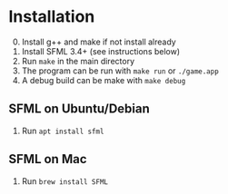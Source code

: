 # Installation

 0. Install g++ and make if not install already
 1. Install SFML 3.4+ (see instructions below)
 2. Run `make` in the main directory
 3. The program can be run with `make run` or `./game.app`
 4. A debug build can be make with `make debug`

## SFML on Ubuntu/Debian

1. Run `apt install sfml`

## SFML on Mac

1. Run `brew install SFML`
